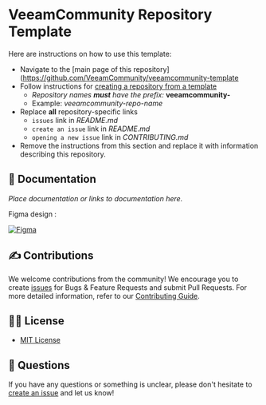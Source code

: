 # VeeamCommunity Repository Template

Here are instructions on how to use this template:

* Navigate to the [main page of this repository](https://github.com/VeeamCommunity/veeamcommunity-template
* Follow instructions for [creating a repository from a template](https://help.github.com/en/articles/creating-a-repository-from-a-template)
  * _Repository names **must** have the prefix:_ **veeamcommunity-**
  * Example: _veeamcommunity-repo-name_
* Replace **all** repository-specific links
  * `issues` link in _README.md_
  * `create an issue` link in _README.md_
  * `opening a new issue` link in _CONTRIBUTING.md_
* Remove the instructions from this section and replace it with information describing this repository.

## 📗 Documentation

_Place documentation or links to documentation here._

Figma design :

[![Figma](https://img.shields.io/badge/figma-1DA1F2?style=for-the-badge&logo=figma&logoColor=white)](https://www.figma.com/file/POXgC8tnGoAj6JpAgmF6K1/Veeam-Community-Hackathon-2023-Sept-28?type=design&node-id=0-1&mode=design&t=J2thMDRmNJmTVwaR-0)

## ✍ Contributions

We welcome contributions from the community! We encourage you to create [issues](https://github.com/VeeamCommunity/{repo-name}/issues/new/choose) for Bugs & Feature Requests and submit Pull Requests. For more detailed information, refer to our [Contributing Guide](CONTRIBUTING.md).

## 🤝🏾 License

* [MIT License](LICENSE)

## 🤔 Questions

If you have any questions or something is unclear, please don't hesitate to [create an issue](https://github.com/VeeamCommunity/{repo-name}/issues/new/choose) and let us know!
